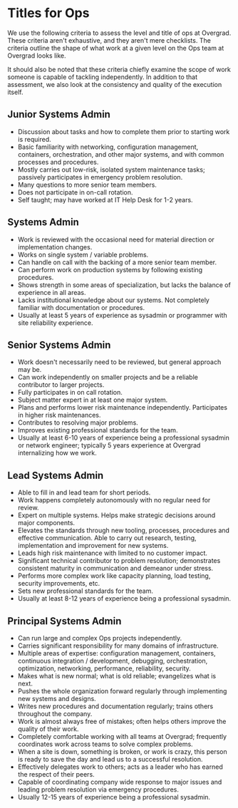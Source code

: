 # Titles for Ops

We use the following criteria to assess the level and title of ops at Overgrad. These criteria aren't exhaustive, and they aren't mere checklists. The criteria outline the shape of what work at a given level on the Ops team at Overgrad looks like.

It should also be noted that these criteria chiefly examine the scope of work someone is capable of tackling independently. In addition to that assessment, we also look at the consistency and quality of the execution itself.

## Junior Systems Admin
* Discussion about tasks and how to complete them prior to starting work is required.
* Basic familiarity with networking, configuration management, containers, orchestration, and other major systems, and with common processes and procedures.
* Mostly carries out low-risk, isolated system maintenance tasks; passively participates in emergency problem resolution.
* Many questions to more senior team members.
* Does not participate in on-call rotation.
* Self taught; may have worked at IT Help Desk for 1-2 years.

## Systems Admin
* Work is reviewed with the occasional need for material direction or implementation changes.
* Works on single system / variable problems.
* Can handle on call with the backing of a more senior team member.
* Can perform work on production systems by following existing procedures.
* Shows strength in some areas of specialization, but lacks the balance of experience in all areas.
* Lacks institutional knowledge about our systems. Not completely familiar with documentation or procedures.
* Usually at least 5 years of experience as sysadmin or programmer with site reliability experience.

## Senior Systems Admin
* Work doesn't necessarily need to be reviewed, but general approach may be.
* Can work independently on smaller projects and be a reliable contributor to larger projects.
* Fully participates in on call rotation.
* Subject matter expert in at least one major system.
* Plans and performs lower risk maintenance independently. Participates in higher risk maintenances.
* Contributes to resolving major problems.
* Improves existing professional standards for the team.
* Usually at least 6-10 years of experience being a professional sysadmin or network engineer; typically 5 years experience at Overgrad internalizing how we work.

## Lead Systems Admin
* Able to fill in and lead team for short periods.
* Work happens completely autonomously with no regular need for review.
* Expert on multiple systems. Helps make strategic decisions around major components.
* Elevates the standards through new tooling, processes, procedures and effective communication.  Able to carry out research, testing, implementation and improvement for new systems.
* Leads high risk maintenance with limited to no customer impact.
* Significant technical contributor to problem resolution; demonstrates consistent maturity in communication and demeanor under stress.
* Performs more complex work like capacity planning, load testing, security improvements, etc.
* Sets new professional standards for the team.
* Usually at least 8-12 years of experience being a professional sysadmin.

## Principal Systems Admin
* Can run large and complex Ops projects independently.
* Carries significant responsibility for many domains of infrastructure.
* Multiple areas of expertise: configuration management, containers, continuous integration / development, debugging, orchestration, optimization, networking, performance, reliability, security.
* Makes what is new normal; what is old reliable; evangelizes what is next.
* Pushes the whole organization forward regularly through implementing new systems and designs.
* Writes new procedures and documentation regularly; trains others throughout the company.
* Work is almost always free of mistakes; often helps others improve the quality of their work.
* Completely comfortable working with all teams at Overgrad; frequently coordinates work across teams to solve complex problems.
* When a site is down, something is broken, or work is crazy, this person is ready to save the day and lead us to a successful resolution.
* Effectively delegates work to others; acts as a leader who has earned the respect of their peers.
* Capable of coordinating company wide response to major issues and leading problem resolution via emergency procedures.
* Usually 12-15 years of experience being a professional sysadmin.
